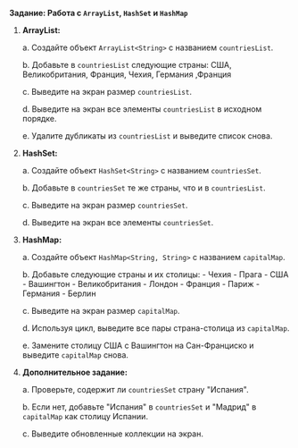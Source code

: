 

**Задание: Работа с `ArrayList`, `HashSet` и `HashMap`**

1. **ArrayList:**

    a. Создайте объект `ArrayList<String>` с названием `countriesList`.
    
    b. Добавьте в `countriesList` следующие страны: США, Великобритания, Франция, Чехия, Германия ,Франция
    
    c. Выведите на экран размер `countriesList`.
    
    d. Выведите на экран все элементы `countriesList` в исходном порядке.
    
    e. Удалите дубликаты из `countriesList` и выведите список снова.
    
2. **HashSet:**

    a. Создайте объект `HashSet<String>` с названием `countriesSet`.
    
    b. Добавьте в `countriesSet` те же страны, что и в `countriesList`.
    
    c. Выведите на экран размер `countriesSet`.
    
    d. Выведите на экран все элементы `countriesSet`.
    
3. **HashMap:**

    a. Создайте объект `HashMap<String, String>` с названием `capitalMap`.
    
    b. Добавьте следующие страны и их столицы:
       - Чехия - Прага
       - США - Вашингтон
       - Великобритания - Лондон
       - Франция - Париж
       - Германия - Берлин
    
    c. Выведите на экран размер `capitalMap`.
    
    d. Используя цикл, выведите все пары страна-столица из `capitalMap`.
    
    e. Замените столицу США с Вашингтон на Сан-Франциско и выведите `capitalMap` снова.
    
4. **Дополнительное задание:**

    a. Проверьте, содержит ли `countriesSet` страну "Испания".
    
    b. Если нет, добавьте "Испания" в `countriesSet` и "Мадрид" в `capitalMap` как столицу Испании.
    
    c. Выведите обновленные коллекции на экран.


			 

			  